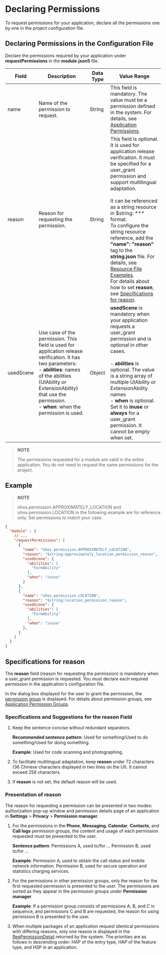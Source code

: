# Declaring Permissions

<!--Kit: Ability Kit-->
<!--Subsystem: Security-->
<!--Owner: @xia-bubai-->
<!--Designer: @linshuqing; @hehehe-li-->
<!--Tester: @leiyuqian-->
<!--Adviser: @zengyawen-->

To request permissions for your application, declare all the permissions one by one in the project configuration file.<!--RP2--><!--RP2End-->

## Declaring Permissions in the Configuration File

Declare the permissions required by your application under **requestPermissions** in the **module.json5** file.

| Field| Description| Data Type| Value Range|
| -------- | -------- | -------- | -------- |
| name | Name of the permission to request.| String| This field is mandatory. The value must be a permission defined in the system. For details, see [Application Permissions](app-permissions.md).
| reason | Reason for requesting the permission.| String| This field is optional. It is used for application release verification. It must be specified for a user_grant permission and support multilingual adaptation.<br><br>It can be referenced as a string resource in $string: \*\*\* format.<br> To configure the string resource reference, add the **"name": "reason"** tag to the **string.json** file. For details, see [Resource File Examples](../../quick-start/resource-categories-and-access.md).<br>For details about how to set **reason**, see [Specifications for reason](#specifications-for-reason).|
| usedScene | Use case of the permission. This field is used for application release verification. It has two parameters:<br>- **abilities**: names of the abilities (UIAbility or ExtensionAbility) that use the permission.<br>- **when**: when the permission is used.| Object| **usedScene** is mandatory when your application requests a user_grant permission and is optional in other cases.<br> <br>- **abilities** is optional. The value is a string array of multiple UIAbility or ExtensionAbility names<br>- **when** is optional. Set it to **inuse** or **always** for a user_grant permission. It cannot be empty when set.<br>  |

> **NOTE**<br>
>
> The permissions requested for a module are valid in the entire application. You do not need to request the same permissions for the project.

## Example

> **NOTE**<br>
>
> ohos.permission.APPROXIMATELY_LOCATION and ohos.permission.LOCATION in the following example are for reference only. Set permissions to match your case.

<!-- [request_permission_json](https://gitcode.com/openharmony/applications_app_samples/blob/master/code/DocsSample/Security/RequestUserAuthorization/entry/src/main/module.json5) -->

```json
{
  "module" : {
    // ...
    "requestPermissions": [
      {
        "name": "ohos.permission.APPROXIMATELY_LOCATION",
        "reason": "$string:approximately_location_permission_reason",
        "usedScene": {
          "abilities": [
            "FormAbility"
          ],
          "when": "inuse"
        }
      },
      {
        "name": "ohos.permission.LOCATION",
        "reason": "$string:location_permission_reason",
        "usedScene": {
          "abilities": [
            "FormAbility"
          ],
          "when": "inuse"
        },
      }
    ]
  }
}
```

## Specifications for reason

The **reason** field (reason for requesting the permission) is mandatory when a user_grant permission is requested. You must declare each required permission in the application's configuration file.

In the dialog box displayed for the user to grant the permission, the [permission group](app-permission-mgmt-overview.md#permission-groups-and-permissions) is displayed. For details about permission groups, see [Application Permission Groups](app-permission-group-list.md).

### Specifications and Suggestions for the reason Field
<!--RP1-->
1. Keep the sentence concise without redundant separators.

   **Recommended sentence pattern**: Used for something/Used to do something/Used for doing something.

   **Example**: Used for code scanning and photographing.

2. To facilitate multilingual adaptation, keep **reason** under 72 characters (36 Chinese characters displayed in two lines on the UI). It cannot exceed 256 characters.

3. If **reason** is not set, the default reason will be used.
<!--RP1End-->
### Presentation of reason

The reason for requesting a permission can be presented in two modes: authorization pop-up window and permission details page of an application in **Settings** > **Privacy** > **Permission manager**.

1. For the permissions in the **Phone**, **Messaging**, **Calendar**, **Contacts**, and **Call logs** permission groups, the content and usage of each permission requested must be presented to the user.

   **Sentence pattern**: Permissions A, used to/for ... Permission B, used to/for ...

   **Example**: Permission A, used to obtain the call status and mobile network information. Permission B, used for secure operation and statistics charging services.

2. For the permissions in other permission groups, only the reason for the first requested permission is presented to the user. The permissions are sorted as they appear in the permission groups under **Permission manager**.

   **Example**: If a permission group consists of permissions A, B, and C in sequence, and permissions C and B are requested, the reason for using permission B is presented to the user.

3. When multiple packages of an application request identical permissions with differing reasons, only one reason is displayed in the [ReqPermissionDetail](../../reference/apis-ability-kit/js-apis-bundleManager-bundleInfo.md#reqpermissiondetail) returned by the system. The priorities are as follows in descending order: HAP of the entry type, HAP of the feature type, and HSP in an application.
